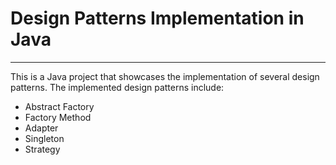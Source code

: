 # Design Patterns Implementation in Java

---

This is a Java project that showcases the implementation 
of several design patterns. The implemented design 
patterns include:
* Abstract Factory
* Factory Method
* Adapter 
* Singleton
* Strategy



